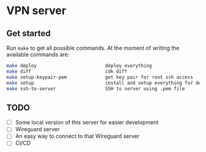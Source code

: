 # VPN server

## Get started

Run `make` to get all possible commands. At the moment of writing the available commands are:

```bash
make deploy                         deploy everything
make diff                           cdk diff
make setup-keypair-pem              get key pair for root ssh access
make setup                          install and setup everything for development
make ssh-to-server                  SSH to server using .pem file
```

## TODO

- [ ] Some local version of this server for easier development
- [ ] Wireguard server
- [ ] An easy way to connect to that Wireguard server
- [ ] CI/CD
